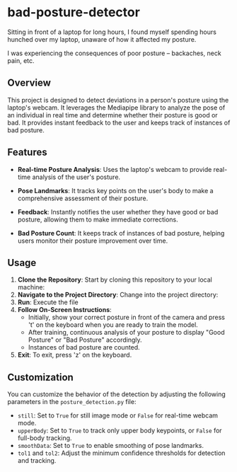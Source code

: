 # bad-posture-detector


Sitting in front of a laptop for long hours, I found myself spending hours hunched over my laptop, unaware of how it affected my posture.

I was experiencing the consequences of poor posture – backaches, neck pain, etc. 


## Overview

This project is designed to detect deviations in a person's posture using the laptop's webcam. It leverages the Mediapipe library to analyze the pose of an individual in real time and determine whether their posture is good or bad. It provides instant feedback to the user and keeps track of instances of bad posture.

## Features

- **Real-time Posture Analysis**: Uses the laptop's webcam to provide real-time analysis of the user's posture.

- **Pose Landmarks**: It tracks key points on the user's body to make a comprehensive assessment of their posture.

- **Feedback**: Instantly notifies the user whether they have good or bad posture, allowing them to make immediate corrections.

- **Bad Posture Count**: It keeps track of instances of bad posture, helping users monitor their posture improvement over time.

## Usage

1. **Clone the Repository**: Start by cloning this repository to your local machine:
2. **Navigate to the Project Directory**: Change into the project directory:
3. **Run**: Execute the file
4. **Follow On-Screen Instructions**:
   - Initially, show your correct posture in front of the camera and press 't' on the keyboard when you are ready to train the model.
   - After training, continuous analysis of your posture to display "Good Posture" or "Bad Posture" accordingly.
   - Instances of bad posture are counted.
5. **Exit**: To exit, press 'z' on the keyboard.


## Customization

You can customize the behavior of the detection by adjusting the following parameters in the `posture_detection.py` file:

- `still`: Set to `True` for still image mode or `False` for real-time webcam mode.
- `upperBody`: Set to `True` to track only upper body keypoints, or `False` for full-body tracking.
- `smoothData`: Set to `True` to enable smoothing of pose landmarks.
- `tol1` and `tol2`: Adjust the minimum confidence thresholds for detection and tracking.

